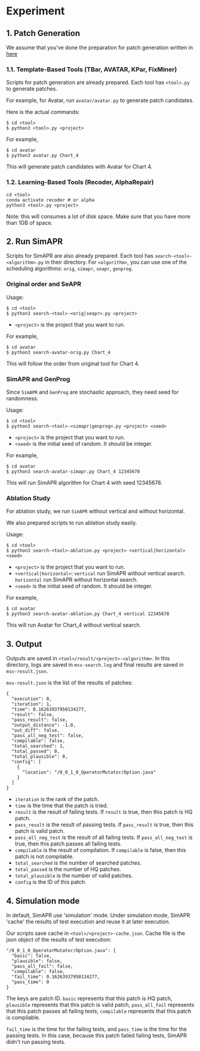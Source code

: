# Experiment

## 1. Patch Generation

We assume that you've done the preparation for patch generation written in [here](../README.md#1-environments--setup)

### 1.1. Template-Based Tools (TBar, AVATAR, KPar, FixMiner)
Scripts for patch generation are already prepared. Each tool has `<tool>.py` to generate patches.

For example, for Avatar, run `avatar/avatar.py` to generate patch candidates.

Here is the actual commands:
```
$ cd <tool>
$ python3 <tool>.py <project>
```

For example,
```
$ cd avatar
$ python3 avatar.py Chart_4
```
This will generate patch candidates with Avatar for Chart 4.

### 1.2. Learning-Based Tools (Recoder, AlphaRepair)

```
cd <tool>
conda activate recoder # or alpha
python3 <tool>.py <project>
```


Note: this will consumes a lot of disk space. Make sure that you have more than 1GB of space.

## 2. Run SimAPR
Scripts for SimAPR are also already prepared. Each tool has `search-<tool>-<algorithm>.py` in their directory.
For `<algorithm>`, you can use one of the scheduling algorithms: `orig`, `simapr`, `seapr`, `genprog`.

### Original order and SeAPR
Usage:
```
$ cd <tool>
$ python3 search-<tool>-<orig|seapr>.py <project>
```
* `<project>` is the project that you want to run.

For example,
```
$ cd avatar
$ python3 search-avatar-orig.py Chart_4
```
This will follow the order from original tool for Chart 4.

### SimAPR and GenProg
Since `SimAPR` and `GenProg` are stochastic approach, they need seed for randomness.

Usage:
```
$ cd <tool>
$ python3 search-<tool>-<simapr|genprog>.py <project> <seed>
```
* `<project>` is the project that you want to run.
* `<seed>` is the initial seed of random. It should be integer.

For example,
```
$ cd avatar
$ python3 search-avatar-simapr.py Chart_4 12345678
```
This will run SimAPR algorithm for Chart 4 with seed 12345678.

### Ablation Study
For ablation study, we run `SimAPR` without vertical and without horizontal.

We also prepared scripts to run ablation study easily.

Usage:
```
$ cd <tool>
$ python3 search-<tool>-ablation.py <project> <vertical|horizontal> <seed>
```
* `<project>` is the project that you want to run.
* `<vertical|horizontal>`: `vertical` run SimAPR without vertical search. `horizontal` run SimAPR without horizontal search.
* `<seed>` is the initial seed of random. It should be integer.

For example,
```
$ cd avatar
$ python3 search-avatar-ablation.py Chart_4 vertical 12345678
```
This will run Avatar for Chart_4 without vertical search.

## 3. Output
Outputs are saved in `<tool>/result/<project>-<algorithm>`.
In this directory, logs are saved in `msv-search.log` and final results are saved in `msv-result.json`.

`msv-result.json` is the list of the results of patches:
```
{
  "execution": 0,
  "iteration": 1,
  "time": 0.16263937950134277,
  "result": false,
  "pass_result": false,
  "output_distance": -1.0,
  "out_diff": false,
  "pass_all_neg_test": false,
  "compilable": false,
  "total_searched": 1,
  "total_passed": 0,
  "total_plausible": 0,
  "config": [
    {
      "location": "/0_0_1_0_OperatorMutator/Option.java"
    }
  ]
}
```

* `iteration` is the rank of the patch.
* `time` is the time that the patch is tried.
* `result` is the result of failing tests. If `result` is true, then this patch is HQ patch.
* `pass_result` is the result of passing tests. If `pass_result` is true, then this patch is valid patch.
* `pass_all_neg_test` is the result of all failing tests. If `pass_all_neg_test` is true, then this patch passes all failing tests.
* `compilable` is the result of compilation. If `compilable` is false, then this patch is not compilable.
* `total_searched` is the number of searched patches.
* `total_passed` is the number of HQ patches.
* `total_plausible` is the number of valid patches.
* `config` is the ID of this patch.

## 4. Simulation mode
In default, SimAPR use 'simulation' mode. Under simulation mode, SimAPR 'cache' the results of test execution and reuse it at later execution.

Our scripts save cache in `<tool>/<project>-cache.json`.
Cache file is the json object of the results of test execution:
```
"/0_0_1_0_OperatorMutator/Option.java": {
  "basic": false,
  "plausible": false,
  "pass_all_fail": false,
  "compilable": false,
  "fail_time": 0.16263937950134277,
  "pass_time": 0
}
```
The keys are patch ID. `basic` represents that this patch is HQ patch, `plausible` represents that this patch is valid patch,
`pass_all_fail` represents that this patch passes all failing tests, `compilable` represents that this patch is compilable.

`fail_time` is the time for the failing tests, and `pass_time` is the time for the passing tests.
In this case, because this patch failed failing tests, SimAPR didn't run passing tests.